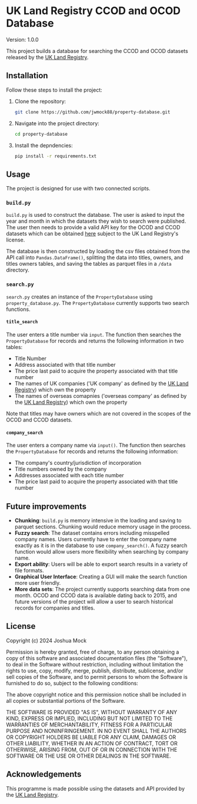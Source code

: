 # UK Land Registry CCOD and OCOD Database
Version: 1.0.0

This project builds a database for searching the CCOD and OCOD datasets released by the [UK Land Registry](https://use-land-property-data.service.gov.uk/).

## Installation

Follow these steps to install the project:

1. Clone the repository:
   ```bash
   git clone https://github.com/jwmock88/property-database.git
   ```

2. Navigate into the project directory:
    ```bash
    cd property-database
    ```
3. Install the depndencies:
    ```bash
    pip install -r requirements.txt
    ```

## Usage
The project is designed for use with two connected scripts.

### `build.py`
`build.py` is used to construct the database. The user is asked to input the year and month in which the datasets they wish to search were published. The user then needs to provide a valid API key for the OCOD and CCOD datasets which can be obtained [here](https://use-land-property-data.service.gov.uk/datasets/ocod#access) subject to the UK Land Registry's license.

The database is then constructed by loading the csv files obtained from the API call into `Pandas.DataFrame()`, splitting the data into titles, owners, and titles owners tables, and saving the tables as parquet files in a `/data` directory.

### `search.py`
`search.py` creates an instance of the `PropertyDatabase` using `property_database.py`. The `PropertyDatabase` currently supports two search functions.
#### `title_search`
The user enters a title number via `input`. The function then searches the `PropertyDatabase` for records and returns the following information in two tables:

- Title Number
- Address associated with that title number
- The price last paid to acquire the property associated with that title number
- The names of UK companies ('UK company' as defined by the [UK Land Registry](https://use-land-property-data.service.gov.uk/datasets/ccod/tech-spec)) which own the property
- The names of overseas comapnies ('overseas company' as defined by the [UK Land Registry](https://use-land-property-data.service.gov.uk/datasets/ocod/tech-spec)) which own the property

Note that titles may have owners which are not covered in the scopes of the OCOD and CCOD datasets.

#### `company_search`
The user enters a company name via `input()`. The function then searches the `PropertyDatabase` for records and returns the following information:

- The company's country/jurisdiction of incorporation
- Title numbers owned by the company
- Addresses associated with each title number
- The price last paid to acquire the property associated with that title number

## Future improvements
- **Chunking**: `build.py` is memory intensive in the loading and saving to parquet sections. Chunking would reduce memory usage in the process.
- **Fuzzy search**: The dataset contains errors including misspelled company names. Users currently have to enter the company name exactly as it is in the database to use `company_search()`. A fuzzy search function would allow users more flexibility when searching by company name.
- **Export ability**: Users will be able to export search results in a variety of file formats.
- **Graphical User Interface**: Creating  a GUI will make the search function more user friendly.
- **More data sets**: The project currently supports searching data from one month. OCOD and CCOD data is available dating back to 2015, and future versions of the project will allow a user to search historical records for companies and titles.

## License

Copyright (c) 2024 Joshua Mock

Permission is hereby granted, free of charge, to any person obtaining a copy
of this software and associated documentation files (the "Software"), to deal
in the Software without restriction, including without limitation the rights
to use, copy, modify, merge, publish, distribute, sublicense, and/or sell
copies of the Software, and to permit persons to whom the Software is
furnished to do so, subject to the following conditions:

The above copyright notice and this permission notice shall be included in all
copies or substantial portions of the Software.

THE SOFTWARE IS PROVIDED "AS IS", WITHOUT WARRANTY OF ANY KIND, EXPRESS OR
IMPLIED, INCLUDING BUT NOT LIMITED TO THE WARRANTIES OF MERCHANTABILITY,
FITNESS FOR A PARTICULAR PURPOSE AND NONINFRINGEMENT. IN NO EVENT SHALL THE
AUTHORS OR COPYRIGHT HOLDERS BE LIABLE FOR ANY CLAIM, DAMAGES OR OTHER
LIABILITY, WHETHER IN AN ACTION OF CONTRACT, TORT OR OTHERWISE, ARISING FROM,
OUT OF OR IN CONNECTION WITH THE SOFTWARE OR THE USE OR OTHER DEALINGS IN THE
SOFTWARE.

## Acknowledgements
This programme is made possible using the datasets and API provided by the [UK Land Registry](https://use-land-property-data.service.gov.uk/).
